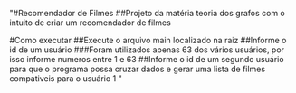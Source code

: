 "#Recomendador de Filmes
##Projeto da matéria teoria dos grafos com o intuito de criar um recomendador de filmes

#Como executar
##Execute o arquivo main localizado na raiz
##Informe o id de um usuário
###Foram utilizados apenas 63 dos vários usuários, por isso informe numeros entre 1 e 63
##Informe o id de um segundo usuário para que o programa possa cruzar dados e gerar uma lista de filmes compativeis para o usuário 1
" 
